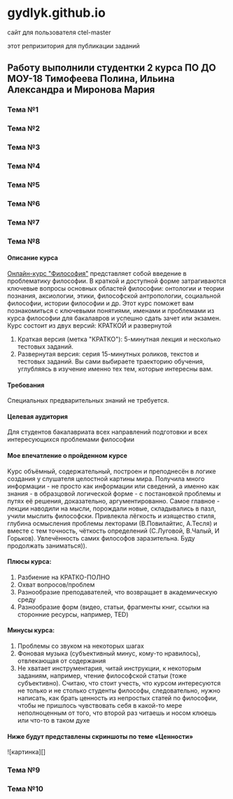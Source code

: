 # gydlyk.github.io
сайт для пользователя ctel-master

этот репризитория для публикации заданий

## Работу выполнили студентки 2 курса ПО ДО МОУ-18  Тимофеева Полина, Ильина Александра и Миронова Мария 

### Тема №1  

### Тема №2

### Тема №3

### Тема №4

### Тема №5

### Тема №6

### Тема №7

### Тема №8
#### Описание курса

[Онлайн-курс "Философия"](https://stepik.org/course/6667) представляет собой введение в проблематику философии.
В краткой и доступной форме затрагиваются ключевые вопросы основных областей философии: онтологии и теории познания, аксиологии, этики, философской антропологии, социальной философии, истории философии и др.
Этот курс поможет вам познакомиться с ключевыми понятиями, именами и проблемами из курса философии для бакалавров и успешно сдать зачет или экзамен.
Курс состоит из двух версий: КРАТКОЙ и развернутой
1.	Краткая версия (метка "КРАТКО"): 5-минутная лекция и несколько тестовых заданий.
2.	Развернутая версия: серия 15-минутных роликов, текстов и тестовых заданий.
Вы сами выбираете траекторию обучения, углубляясь в изучение именно тех тем, которые интересны вам.

#### Требования
Специальных предварительных знаний не требуется.
#### Целевая аудитория
Для студентов бакалавриата всех направлений подготовки и всех интересующихся проблемами философии
#### Мое впечатление о пройденном курсе 
Kурс объёмный, содержательный, построен и преподнесён в логике создания у слушателя целостной картины мира. Получила много информации - не просто как информации или сведений, а именно как знания - в образцовой логической форме - с постановкой проблемы и путях её решения, доказательно, аргументированно. Самое главное - лекции наводили на мысли, порождали новые, складывались в пазл, учили мыслить философски. Привлекла лёгкость и изящество стиля, глубина осмысления проблемы лекторaми (В.Повилайтис, А.Тесля) и вместе с тем точность, чёткость определений (С.Луговой, В.Чалый, И Горьков). Увлечённость самих философов заразительна. Буду продолжать заниматься)).
#### Плюсы курса: 
1) Разбиение на КРАТКО-ПОЛНО 
2) Охват вопросов/проблем 
3) Разнообразие преподавателей, что возвращает в академическую среду 
4) Разнообразие форм (видео, статьи, фрагменты книг, ссылки на сторонние ресурсы, например, TED) 
#### Минусы курса: 
1) Проблемы со звуком на некоторых шагах 
2) Фоновая музыка (субъективный минус, кому-то нравилось), отвлекающая от содержания 
3) Не хватает инструментария, читай инструкции, к некоторым заданиям, например, чтение философской статьи (тоже субъективно). Считаю, что стоит учесть, что курсом интересуются не только и не столько студенты философы, следовательно, нужно написать, как брать ценность из непростых статей по философии, чтобы не пришлось чувствовать себя в какой-то мере неполноценным от того, что второй раз читаешь и носом клюешь или что-то в таком духе

#### Ниже будут представлены скриншоты по теме «Ценности»
![картинка][]

### Тема №9

### Тема №10
